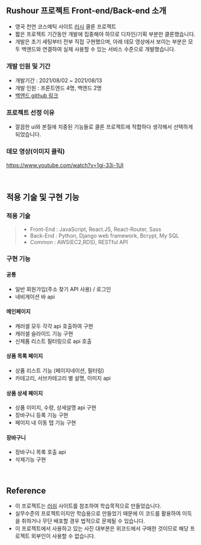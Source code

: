 ## Rushour 프로젝트 Front-end/Back-end 소개
- 영국 천연 코스메틱 사이트 [러시](https://www.lush.co.kr/) 클론 프로젝트
- 짧은 프로젝트 기간동안 개발에 집중해야 하므로 디자인/기획 부분만 클론했습니다.
- 개발은 초기 세팅부터 전부 직접 구현했으며, 아래 데모 영상에서 보이는 부분은 모두 백앤드와 연결하여 실제 사용할 수 있는 서비스 수준으로 개발했습니다.

### 개발 인원 및 기간
- 개발기간 : 2021/08/02 ~ 2021/08/13
- 개발 인원 : 프론트엔드 4명, 백엔드 2명
- [백엔드 github 링크](https://github.com/wecode-bootcamp-korea/23-1st-RushOur-backend)

### 프로젝트 선정 이유
- 깔끔한 ui와 본질에 치중된 기능들로 클론 프로젝트에 적합하다 생각해서 선택하게 되었습니다.

### 데모 영상(이미지 클릭)
https://www.youtube.com/watch?v=1gj-33i-1UI

<br>

## 적용 기술 및 구현 기능
### 적용 기술
> - Front-End : JavaScript, React.JS, React-Router, Sass
> - Back-End : Python, Django web framework, Bcrypt, My SQL
> - Common : AWS(EC2,RDS), RESTful API
### 구현 기능
#### 공통
- 일반 회원가입(주소 찾기 API 사용) / 로그인
- 네비게이션 바 api
#### 메인페이지
- 캐러셀 모두 각각 api 호출하여 구현
- 캐러셀 슬라이드 기능 구현
- 신제품 리스트 필터링으로 api 호출
#### 상품 목록 페이지
- 상품 리스트 기능 (페이지네이션, 필터링)
- 카테고리, 서브카테고리 별 설명, 이미지 api

#### 상품 상세 페이지
- 상품 이미지, 수량, 상세설명 api 구현
- 장바구니 등록 기능 구현
- 페이지 내 이동 탭 기능 구현
#### 장바구니
- 장바구니 목록 호출 api
- 삭제기능 구현
<br>

## Reference
- 이 프로젝트는 [러쉬](https://www.lush.co.kr/) 사이트를 참조하여 학습목적으로 만들었습니다.
- 실무수준의 프로젝트이지만 학습용으로 만들었기 때문에 이 코드를 활용하여 이득을 취하거나 무단 배포할 경우 법적으로 문제될 수 있습니다.
- 이 프로젝트에서 사용하고 있는 사진 대부분은 위코드에서 구매한 것이므로 해당 프로젝트 외부인이 사용할 수 없습니다.
